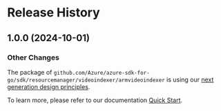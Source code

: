 # Release History

## 1.0.0 (2024-10-01)
### Other Changes

The package of `github.com/Azure/azure-sdk-for-go/sdk/resourcemanager/videoindexer/armvideoindexer` is using our [next generation design principles](https://azure.github.io/azure-sdk/general_introduction.html).

To learn more, please refer to our documentation [Quick Start](https://aka.ms/azsdk/go/mgmt).